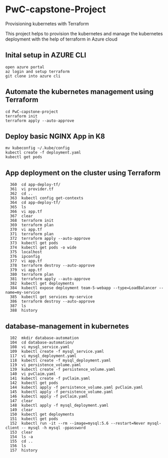 # PwC-capstone-Project
Provisioning kubernetes with Terraform

This project helps to provision the kubernetes and manage the kubernetes deployment with the help of terraform in Azure cloud

## Inital setup in AZURE CLI
```
open azure portal
az login and setup terraform
git clone into azure cli

```
## Automate the kubernetes management using Terraform
```
cd PwC-capstone-project
terraform init
terraform apply --auto-approve

```
## Deploy basic NGINX App in K8

```
mv kubeconfig ~/.kube/config
kubectl create -f deployment.yaml
kubectl get pods

```

## App deployment on the cluster using Terraform
```
  360  cd app-deploy-tf/
  361  vi provider.tf
  362  cd ..
  363  kubectl config get-contexts
  364  cd app-deploy-tf/
  365  ls
  366  vi app.tf
  367  clear
  368  terraform init
  369  terraform plan
  370  vi app.tf
  371  terraform plan
  372  terraform apply --auto-approve
  373  kubectl get pods
  374  kubectl get pods -o wide
  375  localhost
  376  ipconfig
  377  vi app.tf
  378  terraform destroy --auto-approve
  379  vi app.tf
  380  terraform plan
  381  terraform apply --auto-approve
  382  kubectl get deployments
  384  kubectl expose deployment team-5-webapp --type=LoadBalancer --name=my-service
  385  kubectl get services my-service
  386  terraform destroy --auto-approve
  387  ls
  388  history

```
## database-management in kubernetes

```
  102  mkdir database-automation
  104  cd database-automation/
  108  vi mysql_service.yaml 
  109  kubectl create -f mysql_service.yaml
  117  vi mysql_deployment.yaml
  118  kubectl create -f mysql_deployment.yaml
  119  vi persistence_volume.yaml 
  139  kubectl create -f persistence_volume.yaml 
  140  vi pvClaim.yaml
  141  kubectl create -f pvClaim.yaml 
  142  kubectl get pods
  144  kubectl apply -f persistence_volume.yaml pvClaim.yaml 
  145  kubectl apply -f persistence_volume.yaml
  146  kubectl apply -f pvClaim.yaml 
  147  clear
  148  kubectl apply -f mysql_deployment.yaml 
  149  clear
  150  kubectl get deployments
  151  kubectl get pods
  152  kubectl run -it --rm --image=mysql:5.6 --restart=Never mysql-client -- mysql -h mysql -ppassword
  153  clear
  154  ls -a
  155  cd ..
  156  ls
  157  history
